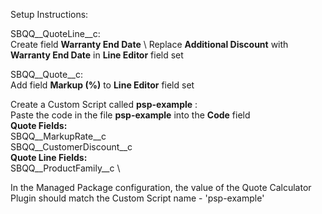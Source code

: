 Setup Instructions: 

SBQQ__QuoteLine__c:\
Create field **Warranty End Date** \ 
Replace **Additional Discount** with **Warranty End Date** in **Line Editor** field set 
  
SBQQ__Quote__c:\
Add field **Markup (%)** to **Line Editor** field set
  
Create a Custom Script called **psp-example** :\
  Paste the code in the file **psp-example** into the **Code** field \
  **Quote Fields:** \
  SBQQ__MarkupRate__c \
  SBQQ__CustomerDiscount__c \
  **Quote Line Fields:** \
  SBQQ__ProductFamily__c \
  
In the Managed Package configuration, the value of the Quote Calculator Plugin should match the Custom Script name - 'psp-example' 

